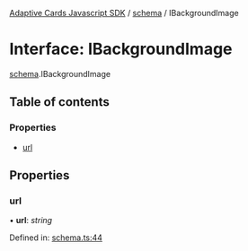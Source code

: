 [Adaptive Cards Javascript SDK](../README.md) / [schema](../modules/schema.md) / IBackgroundImage

# Interface: IBackgroundImage

[schema](../modules/schema.md).IBackgroundImage

## Table of contents

### Properties

- [url](schema.ibackgroundimage.md#url)

## Properties

### url

• **url**: _string_

Defined in: [schema.ts:44](https://github.com/microsoft/AdaptiveCards/blob/0938a1f10/source/nodejs/adaptivecards/src/schema.ts#L44)
